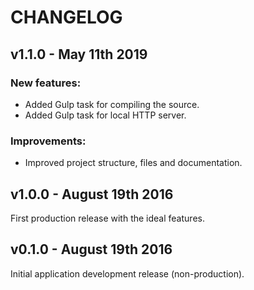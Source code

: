 # CHANGELOG

## **v1.1.0** - May 11th 2019

### New features:

* Added Gulp task for compiling the source.
* Added Gulp task for local HTTP server.

### Improvements:

* Improved project structure, files and documentation.

## **v1.0.0** - August 19th 2016

First production release with the ideal features.

## **v0.1.0** - August 19th 2016

Initial application development release (non-production).
